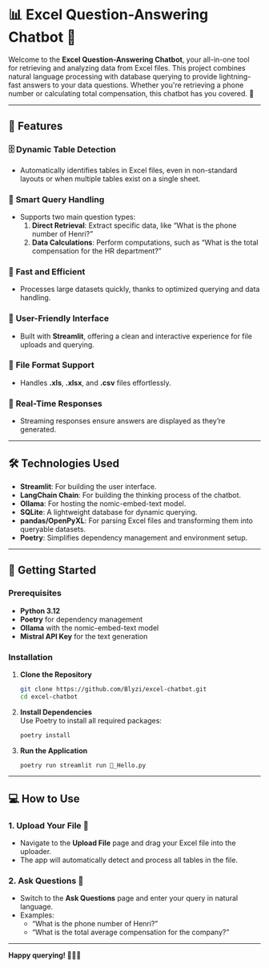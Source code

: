 # 📊 Excel Question-Answering Chatbot 🤖

Welcome to the **Excel Question-Answering Chatbot**, your all-in-one tool for retrieving and analyzing data from Excel files. This project combines natural language processing with database querying to provide lightning-fast answers to your data questions. Whether you're retrieving a phone number or calculating total compensation, this chatbot has you covered. 🚀

---

## 🌟 Features

### 🗄️ **Dynamic Table Detection**

- Automatically identifies tables in Excel files, even in non-standard layouts or when multiple tables exist on a single sheet.

### 🧠 **Smart Query Handling**

- Supports two main question types:
  1. **Direct Retrieval**: Extract specific data, like “What is the phone number of Henri?”
  2. **Data Calculations**: Perform computations, such as “What is the total compensation for the HR department?”

### 🚀 **Fast and Efficient**

- Processes large datasets quickly, thanks to optimized querying and data handling.

### 🎨 **User-Friendly Interface**

- Built with **Streamlit**, offering a clean and interactive experience for file uploads and querying.

### 📂 **File Format Support**

- Handles **.xls**, **.xlsx**, and **.csv** files effortlessly.

### 💬 **Real-Time Responses**

- Streaming responses ensure answers are displayed as they’re generated.

---

## 🛠️ Technologies Used

- **Streamlit**: For building the user interface.
- **LangChain Chain**: For building the thinking process of the chatbot.
- **Ollama**: For hosting the nomic-embed-text model.
- **SQLite**: A lightweight database for dynamic querying.
- **pandas/OpenPyXL**: For parsing Excel files and transforming them into queryable datasets.
- **Poetry**: Simplifies dependency management and environment setup.

---

## 🚀 Getting Started

### Prerequisites

- **Python 3.12**
- **Poetry** for dependency management
- **Ollama** with the nomic-embed-text model
- **Mistral API Key** for the text generation

### Installation

1. **Clone the Repository**

   ```bash
   git clone https://github.com/Blyzi/excel-chatbot.git
   cd excel-chatbot
   ```

2. **Install Dependencies**  
   Use Poetry to install all required packages:

   ```bash
   poetry install
   ```

3. **Run the Application**

   ```bash
   poetry run streamlit run 👋_Hello.py
   ```

---

## 💻 How to Use

### 1. Upload Your File 📂

- Navigate to the **Upload File** page and drag your Excel file into the uploader.
- The app will automatically detect and process all tables in the file.

### 2. Ask Questions 🤔

- Switch to the **Ask Questions** page and enter your query in natural language.
- Examples:
  - “What is the phone number of Henri?”
  - “What is the total average compensation for the company?”

---

**Happy querying! 🧙‍♂️✨**
